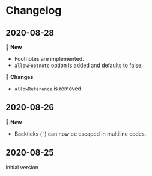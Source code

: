 # Changelog

## 2020-08-28

**🌟 New**
- Footnotes are implemented.
- `allowFootnote` option is added and defaults to false.

**🔧 Changes**
- `allowReference` is removed.


## 2020-08-26

**🌟 New**

- Backticks (`` ` ``) can now be escaped in multiline codes.


## 2020-08-25

Initial version